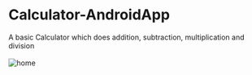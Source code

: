 # Calculator-AndroidApp
A basic Calculator which does addition, subtraction, multiplication and division <br />
<br />
![home](https://user-images.githubusercontent.com/75382447/144746748-593f8391-9dfb-4408-9704-48d58c76799a.jpeg)
